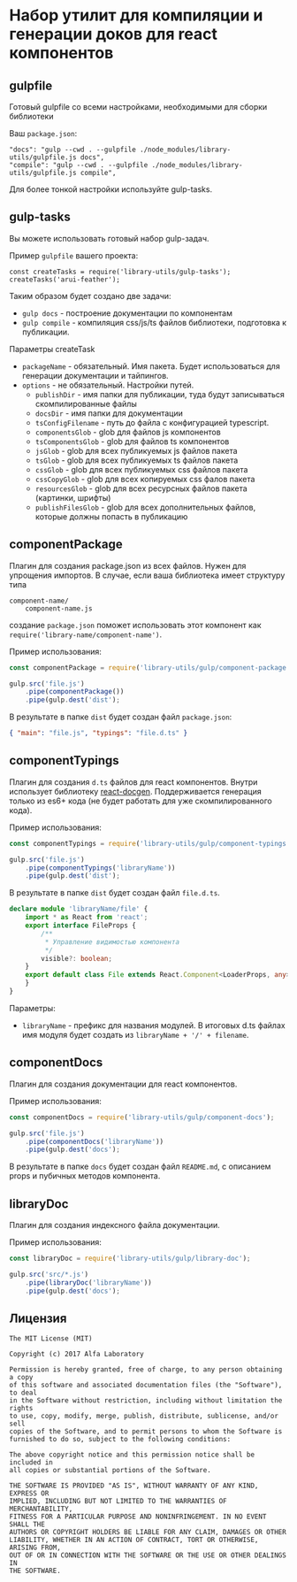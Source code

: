 Набор утилит для компиляции и генерации доков для react компонентов
===================================================================

gulpfile
--------
Готовый gulpfile со всеми настройками, необходимыми для сборки библиотеки

Ваш `package.json`:
```
"docs": "gulp --cwd . --gulpfile ./node_modules/library-utils/gulpfile.js docs",
"compile": "gulp --cwd . --gulpfile ./node_modules/library-utils/gulpfile.js compile",
```

Для более тонкой настройки используйте gulp-tasks.

gulp-tasks
----------

Вы можете использовать готовый набор gulp-задач.

Пример `gulpfile` вашего проекта:
```
const createTasks = require('library-utils/gulp-tasks');
createTasks('arui-feather');
```

Таким образом будет создано две задачи:

* `gulp docs` - построение документации по компонентам
* `gulp compile` - компиляция css/js/ts файлов библиотеки, подготовка к публикации.

Параметры createTask

* `packageName` - обязательный. Имя пакета. Будет использоваться для генерации документации и тайпингов.
* `options` - не обязательный. Настройки путей.
  * `publishDir` - имя папки для публикации, туда будут записываться скомпилированные файлы
  * `docsDir` - имя папки для документации
  * `tsConfigFilename` - путь до файла с конфигурацией typescript.
  * `componentsGlob` - glob для файлов js компонентов
  * `tsComponentsGlob` - glob для файлов ts компонентов
  * `jsGlob` - glob для всех публикуемых js файлов пакета
  * `tsGlob` - glob для всех публикуемых ts файлов пакета
  * `cssGlob` - glob для всех публикуемых css файлов пакета
  * `cssCopyGlob` - glob для всех копируемых css фалов пакета
  * `resourcesGlob` - glob для всех ресурсных файлов пакета (картинки, шрифты)
  * `publishFilesGlob` - glob для всех дополнительных файлов, которые должны попасть в публикацию

componentPackage
----------------

Плагин для создания package.json из всех файлов. Нужен для упрощения импортов. В случае, если ваша библиотека имеет
структуру типа

```
component-name/
    component-name.js
```

создание `package.json` поможет использовать этот компонент как `require('library-name/component-name')`.

Пример использования:

```js
const componentPackage = require('library-utils/gulp/component-package');

gulp.src('file.js')
    .pipe(componentPackage())
    .pipe(gulp.dest('dist');
```

В результате в папке `dist` будет создан файл `package.json`:

```json
{ "main": "file.js", "typings": "file.d.ts" }
```

componentTypings
----------------

Плагин для создания `d.ts` файлов для react компонентов. Внутри использует библиотеку
[react-docgen](https://github.com/reactjs/react-docgen).
Поддерживается генерация только из es6+ кода (не будет работать для уже скомпилированного кода).

Пример использования:

```js
const componentTypings = require('library-utils/gulp/component-typings');

gulp.src('file.js')
    .pipe(componentTypings('libraryName'))
    .pipe(gulp.dest('dist');
```

В результате в папке `dist` будет создан файл `file.d.ts`.

```ts
declare module 'libraryName/file' {
    import * as React from 'react';
    export interface FileProps {
        /**
         * Управление видимостью компонента
         */
        visible?: boolean;
    }
    export default class File extends React.Component<LoaderProps, any>{
    }
}
```

Параметры:

- `libraryName` - префикс для названия модулей. В итоговых d.ts файлах имя модуля будет создать из
`libraryName + '/' + filename`.

componentDocs
-------------

Плагин для создания документации для react компонентов.

Пример использования:

```js
const componentDocs = require('library-utils/gulp/component-docs');

gulp.src('file.js')
    .pipe(componentDocs('libraryName'))
    .pipe(gulp.dest('docs');
```

В результате в папке `docs` будет создан файл `README.md`, с описанием props и пубичных методов компонента.

libraryDoc
----------

Плагин для создания индексного файла документации.

Пример использования:

```js
const libraryDoc = require('library-utils/gulp/library-doc');

gulp.src('src/*.js')
    .pipe(libraryDoc('libraryName'))
    .pipe(gulp.dest('docs');
```

Лицензия
--------

```
The MIT License (MIT)

Copyright (c) 2017 Alfa Laboratory

Permission is hereby granted, free of charge, to any person obtaining a copy
of this software and associated documentation files (the "Software"), to deal
in the Software without restriction, including without limitation the rights
to use, copy, modify, merge, publish, distribute, sublicense, and/or sell
copies of the Software, and to permit persons to whom the Software is
furnished to do so, subject to the following conditions:

The above copyright notice and this permission notice shall be included in
all copies or substantial portions of the Software.

THE SOFTWARE IS PROVIDED "AS IS", WITHOUT WARRANTY OF ANY KIND, EXPRESS OR
IMPLIED, INCLUDING BUT NOT LIMITED TO THE WARRANTIES OF MERCHANTABILITY,
FITNESS FOR A PARTICULAR PURPOSE AND NONINFRINGEMENT. IN NO EVENT SHALL THE
AUTHORS OR COPYRIGHT HOLDERS BE LIABLE FOR ANY CLAIM, DAMAGES OR OTHER
LIABILITY, WHETHER IN AN ACTION OF CONTRACT, TORT OR OTHERWISE, ARISING FROM,
OUT OF OR IN CONNECTION WITH THE SOFTWARE OR THE USE OR OTHER DEALINGS IN
THE SOFTWARE.
```

